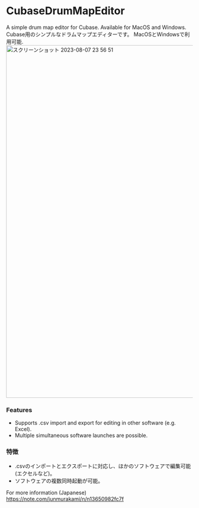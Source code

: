 # CubaseDrumMapEditor
A simple drum map editor for Cubase. Available for MacOS and Windows.  
Cubase用のシンプルなドラムマップエディターです。
MacOSとWindowsで利用可能.  
<img width="954" alt="スクリーンショット 2023-08-07 23 56 51" src="https://github.com/Jun-Murakami/CubaseDrumMapEditor/assets/126404131/f98dbef8-856d-4171-8356-77c5bd0cc037">
### Features
- Supports .csv import and export for editing in other software (e.g. Excel).
- Multiple simultaneous software launches are possible.
### 特徴
- .csvのインポートとエクスポートに対応し、ほかのソフトウェアで編集可能(エクセルなど)。
- ソフトウェアの複数同時起動が可能。

For more information (Japanese)
https://note.com/junmurakami/n/n13650982fc7f
